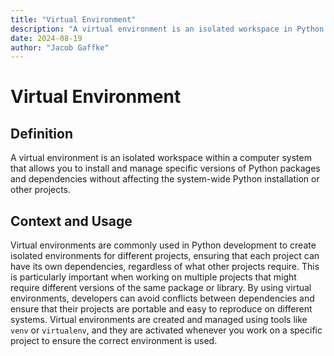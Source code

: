 ```yaml
---
title: "Virtual Environment"
description: "A virtual environment is an isolated workspace in Python development that allows for managing specific project dependencies independently, preventing conflicts with other projects or the system-wide installation."
date: 2024-08-19
author: "Jacob Gaffke"
---
```


# Virtual Environment

## Definition

A virtual environment is an isolated workspace within a computer system that allows you to install and manage specific versions of Python packages and dependencies without affecting the system-wide Python installation or other projects.

## Context and Usage

Virtual environments are commonly used in Python development to create isolated environments for different projects, ensuring that each project can have its own dependencies, regardless of what other projects require. This is particularly important when working on multiple projects that might require different versions of the same package or library. By using virtual environments, developers can avoid conflicts between dependencies and ensure that their projects are portable and easy to reproduce on different systems. Virtual environments are created and managed using tools like `venv` or `virtualenv`, and they are activated whenever you work on a specific project to ensure the correct environment is used.
